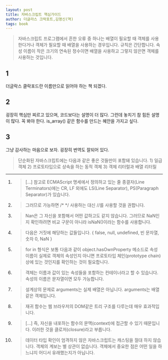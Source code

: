 ```yaml
---
layout: post
title: 자바스크립트 핵심가이드
author: 더글라스 크락포트,김명신(역)
tags: book
---
```


> 자바스크립트 프로그램에서 흔한 오류 중 하나는 배열이 필요할 때 객체를 사용한다거나 객체가 필요할 때 배열을 사용하는 경우입니다. 규칙은 간단합니다. 속성 이름이 작은 크기의 연속된 정수이면 배열을 사용하고 그렇지 않은면 객체를 사용하는 것입니다.

## 1
더글락스 클락포드란 이름만으로 읽어야 하는 책 되겠다.

## 2
굉장히 핵심만 찌르고 있으며, 코드보다는 설명이 더 많다. 그런데 놓치기 참 힘든 설명이 많다. 꼭 봐야 한다. is_array() 같은 함수를 만드는 혜안을 가지고 싶다.

## 3
그냥 감사하는 마음으로 보자. 굉장히 번역도 잘되어 있다.

> 단순화된 자바스크립트에는 다음과 같은 좋은 것들만이 포함돼 있습니다. 1) 일급 객체 2) 프로토타입으로 상속을 하는 동적 객체 3) 객체 리터럴과 배열 리터릴

----

1. > [...] 참고로 ECMAScript 명세에서 정의하고 있는 줄 종결자(Line Terminators)에는 CR, LF 외에도 LS(Line Separator), PS(Paragraph Separator)가 있습니다.

2. > 그러므로 가능하면 /* */ 사용하는 대신 //를 사용할 것을 권합니다.

3. > Nan은 그 자신을 포함해서 어떤 값하고도 같지 않습니다. 그러므로 NaN인지 확인하려면 비교 구문이 아니라 isNaN()이라는 함수를 사용합니다.

4. > 다음은 거짓에 해당하는 값들입니다. { false, null, undefined, 빈 문자열, 숫자 0, NaN }

5. > for in 형식은 보통 다음과 같이 object.hasOwnProperty 메소드로 속성 이름이 실제로 객체의 속성인지 아니면 프로토타입 체인(prototype chain) 상에 있는 것인지를 확인하는 것이 필요합니다. 

6. > 객체는 이름과 값이 있는 속성들을 포함하는 컨테이너라고 할 수 있습니다. 속성의 이름은 문자열이면 모두 가능합니다.

7. > 설계상의 문제로 arguments는 실제 배열은 아닙니다. arguments는 배열 같은 객체입니다.

8. > 재귀 함수는 웹 브라우저의 DOM같은 트리 구조를 다루는데 매우 효과적입니다.

9. > [...] 즉, 자신을 내포하는 함수의 문맥(context)에 접근할 수 있기 때문입니다. 이러한 것을 클로저(closure)라고 부릅니다.

10. > 데이터 타입 확인이 엄격하지 않은 자바스크립트는 캐스팅을 절대 하지 않습니다. 객체의 계보는 별 상관이 없습니다. 객체에서 중요한 점은 어떤 일을 하느냐지 어디서 유래했는지가 아닙니다.











